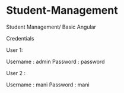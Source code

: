 # Student-Management
Student Management/ Basic Angular

Credentials

User 1:

Username : admin
Password : password

User 2 :

Username : mani
Password : mani
